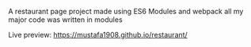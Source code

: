A restaurant page project made using ES6 Modules and webpack all my major code was written in modules  


Live preview: https://mustafa1908.github.io/restaurant/
